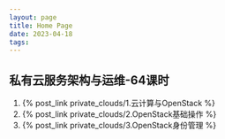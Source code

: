 ```yaml
---
layout: page
title: Home Page
date: 2023-04-18
tags: 
---
```


## 私有云服务架构与运维-64课时

1. {% post_link private_clouds/1.云计算与OpenStack %}
1. {% post_link private_clouds/2.OpenStack基础操作 %}
1. {% post_link private_clouds/3.OpenStack身份管理 %}

